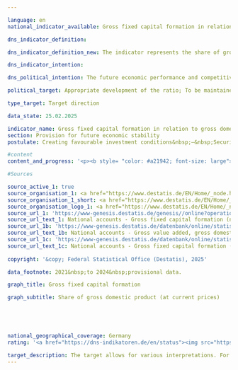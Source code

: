 ```yaml
---

language: en        
national_indicator_available: Gross fixed capital formation in relation to gross domestic product (<abbr title="Gross Domestic Product" tabindex="0">GDP</abbr>) (investment ratio)        

dns_indicator_definition:         

dns_indicator_definition_new: The indicator represents the share of gross fixed capital formation in nominal gross domestic product (<abbr title="Gross Domestic Product" tabindex="0">GDP</abbr>).        

dns_indicator_intention:         

dns_political_intention: The future economic performance and competitiveness of an economy depend crucially on the investments made by companies and the state.        

political_target: Appropriate development of the ratio; To be maintained until 2030        

type_target: Target direction        

data_state: 25.02.2025        

indicator_name: Gross fixed capital formation in relation to gross domestic product (GDP) (investment ratio)        
section: Provision for future economic stability        
postulate: Creating favourable investment conditions&nbsp;–&nbsp;Securing long-term prosperity        

#content         
content_and_progress: '<p><b style= "color: #a21942; font-size: large">8.3&nbsp;Gross fixed capital formation in relation to gross domestic product (<abbr title="Gross Domestic Product" tabindex="0">GDP</abbr>) (investment ratio)</b><br><br>The investment ratio is regarded as a key macroeconomic indicator for future economic development. It represents the ratio of gross fixed capital formation (GFCF) to Gross Domestic Product (<abbr title="Gross Domestic Product" tabindex="0">GDP</abbr>) at current prices.<br><br>Gross fixed capital formation includes the value of acquisitions less disposals of fixed assets, excluding depreciation, by resident institutional units. These assets are either purchased or produced for own use and are intended to be used in the production process for more than one year.<br><br>GFCF comprises: equipment (machinery and equipment, including military weapon systems), buildings (residential and non-residential structures), and other fixed assets, which notably include research and development, software, and databases.<br><br>Losses in value due to depreciation are not considered; however, significant improvements to existing fixed capital assets are included.<br><br>The investment ratio is calculated by the Federal Statistical Office as part of the National Accounts in accordance with internationally harmonised standards, particularly based on the European System of Accounts (<abbr title="European System of National and Regional Accounts" tabindex="0">ESA</abbr>).<br><br>At the beginning of the 1990s, the investment ratio stood at just under 25&nbsp;%, but within around ten years it declined to its previous low of 18.8&nbsp;%. Since 2009, moderate and relatively steady growth in the investment ratio could be observed until 2022. Between 2022&nbsp;and 2024, however, the ratio declined comparatively sharply, amounting most recently to 20.9&nbsp;%, according to preliminary data. Gross fixed capital formation in 2024&nbsp;totalled 898&nbsp;billion euros; of this, 126&nbsp;billion euros was attributable to the general government sector, and 772&nbsp;billion euros to the non-governmental sectors.<br><br>While around 50&nbsp;% of investments have consistently been allocated to construction since 1991, the shares of equipment and other investments have changed significantly: whereas in 1991, 40&nbsp;% of investments were directed towards equipment goods, this share had declined to 29&nbsp;% by 2024. Over the same period, the share of investment in research and development, as well as software and databases, increased from 11&nbsp;% to 19&nbsp;%.<br><br>In addition to classification by type of asset, gross fixed capital formation can also be broken down by economic sector in which the investment was made. In 2023, the lowest share was recorded in the agriculture, forestry, and fishing sector, at 1.4&nbsp;%. The manufacturing and production industries accounted for around 22&nbsp;% of investment (1991: over 28&nbsp;%), while the remaining 76&nbsp;% was invested in the services sector (1991: 70&nbsp;%). Within the services sector, real estate and housing activities were the most prominent, accounting for 33&nbsp;% of total investment.<br><br>Despite rising nominal investment levels, Germany remains investment-weak in international comparison. Since 1996, the investment ratio has continuously remained below the average of the Organisation for Economic Co-operation and Development (<abbr title="Organisation for Economic Co-operation and Development" tabindex="0">OECD</abbr>), which stood at 22.4&nbsp;% in 2023.</p>'                

#Sources        

source_active_1: true
source_organisation_1: <a href="https://www.destatis.de/EN/Home/_node.html" target="_blank">Federal Statistical Office</a>
source_organisation_1_short: <a href="https://www.destatis.de/EN/Home/_node.html" target="_blank">Federal Statistical Office</a>
source_organisation_logo_1: <a href="https://www.destatis.de/EN/Home/_node.html" target="_blank"><img src="https://dns-indikatoren.de/public/OrgImgEn/destatis.png" alt="Federal Statistical Office" title=" Click here to visit the homepage of the organizationFederal Statistical Office" style="height:60px; width:148px; border:transparent"/></a>
source_url_1: 'https://www-genesis.destatis.de/genesis//online?operation=table&code=81000-0023&bypass=true&levelindex=0&levelid=1660823284613&language=en'
source_url_text_1: National accounts - Gross fixed capital formation (nominal/price-adjusted)&nbsp;–&nbsp;GENESIS online 81000-0023
source_url_1b: 'https://www-genesis.destatis.de/datenbank/online/statistic/81000/table/81000-0001'
source_url_text_1b: National accounts - Gross value added, gross domestic product (nominal/price-adjusted)&nbsp;–&nbsp;GENESIS online 81000-0001
source_url_1c: 'https://www-genesis.destatis.de/datenbank/online/statistic/81000/table/81000-0129'
source_url_text_1c: National accounts - Gross fixed capital formation (nominal/price-adjusted)&nbsp;–&nbsp;GENESIS online 81000-0129
        
copyright: '&copy; Federal Statistical Office (Destatis), 2025'        

data_footnote: 2021&nbsp;to 2024&nbsp;provisional data.        

graph_title: Gross fixed capital formation        

graph_subtitle: Share of gross domestic product (at current prices)        

        

                

national_geographical_coverage: Germany        
rating: '<a href="https://dns-indikatoren.de/en/status"><img src="https://sdg-indikatoren.de/public/Wettersymbole/Blitz.png" title="In 2024 neither the average value nor the last change pointed in the right direction." alt="Weathersymbol: Thuder strom"/></a>'        

target_description: The target allows for various interpretations. For the assessment of the indicator carried out here, it is assumed that the ratio of gross fixed capital formation to gross domestic product should increase.<br><br>Based on the formulation of the target, it is not relevant for the assessment of the indicator whether the increase is achieved by an increase in the numerator or a reduction in the denominator. The values of indicator 8.3&nbsp;fell both in 2024&nbsp;and on average between 2019&nbsp;and 2024, <abbr title="that is" tabindex="0">i.e.</abbr> the values did not develop in the desired direction. Indicator 8.3&nbsp;is rated as "Thunderstorm" for the year 2024.        
---
```


